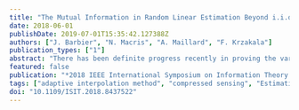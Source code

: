 ```yaml
---
title: "The Mutual Information in Random Linear Estimation Beyond i.i.d. Matrices"
date: 2018-06-01
publishDate: 2019-07-01T15:35:42.127388Z
authors: ["J. Barbier", "N. Macris", "A. Maillard", "F. Krzakala"]
publication_types: ["1"]
abstract: "There has been definite progress recently in proving the variational single-letter formula given by the heuristic replica method for various estimation problems. In particular, the replica formula for the mutual information in the case of noisy linear estimation with random i.i.d. matrices, a problem with applications ranging from compressed sensing to statistics, has been proven rigorously. In this contribution we go beyond the restrictive i.i.d. matrix assumption and discuss the formula proposed by Takeda, Uda, Kabashima and later by Tulino, Verdu, Caire and Shamai who used the replica method. Using the recently introduced adaptive interpolation method and random matrix theory, we prove this formula for a relevant large sub-class of rotationally invariant matrices."
featured: false
publication: "*2018 IEEE International Symposium on Information Theory (ISIT)*"
tags: ["adaptive interpolation method", "compressed sensing", "Estimation", "heuristic replica method", "interpolation", "Interpolation", "matrix algebra", "matrix assumption", "Matrix decomposition", "Multiaccess communication", "Mutual information", "Noise measurement", "noisy linear estimation", "random linear estimation", "random matrix theory", "random processes", "replica formula", "rotationally invariant matrices", "Standards", "variational single-letter formula"]
doi: "10.1109/ISIT.2018.8437522"
---
```


